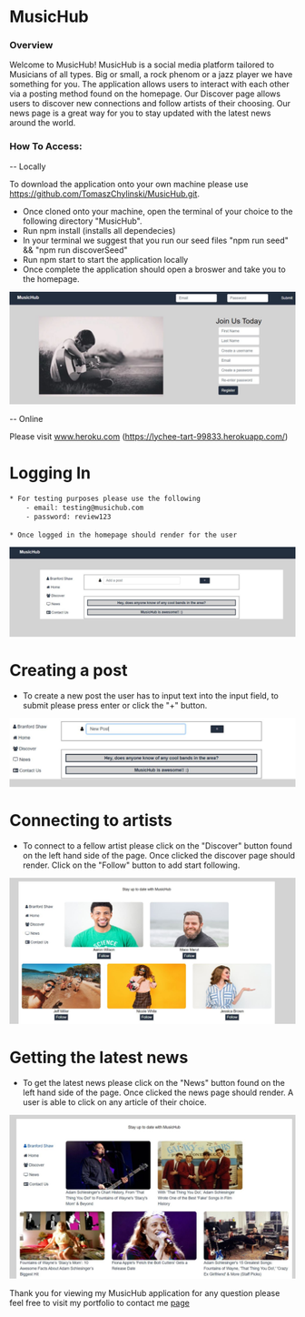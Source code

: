 # MusicHub

### Overview

Welcome to MusicHub! MusicHub is a social media platform tailored to Musicians of all types. Big or small, a rock phenom or a jazz player we have something for you. 
The application allows users to interact with each other via a posting method found on the homepage. Our Discover page allows users to discover new connections and follow artists of their choosing. Our news page is a great way for you to stay updated with the latest news around the world. 


### How To Access:

 -- Locally

To download the application onto your own machine please use https://github.com/TomaszChylinski/MusicHub.git.

* Once cloned onto your machine, open the terminal of your choice to the following directory "MusicHub".
* Run npm install (installs all dependecies)
* In your terminal we suggest that you run our seed files "npm run seed" && "npm run discoverSeed"
* Run npm start to start the application locally
* Once complete the application should open a broswer and take you to the homepage.


<img src="./assets/images/musichub-01.JPG">

-- Online

Please visit www.heroku.com (https://lychee-tart-99833.herokuapp.com/)

# Logging In
    * For testing purposes please use the following
        - email: testing@musichub.com
        - password: review123

    * Once logged in the homepage should render for the user


<img src="./assets/images/musichub-02.JPG">

# Creating a post

* To create a new post the user has to input text into the input field, to submit please press enter or click the "+" button.


<img src="./assets/images/musichub-03.JPG">

# Connecting to artists

* To connect to a fellow artist please click on the "Discover" button found on the left hand side of the page. Once clicked the discover page should render. Click on the "Follow" button to add start following.

<img src="./assets/images/musichub-04.JPG">

# Getting the latest news

* To get the latest news please click on the "News" button found on the left hand side of the page. Once clicked the news page should render. A user is able to click on any article of their choice.


<img src="./assets/images/musichub-05.JPG">


Thank you for viewing my MusicHub application for any question please feel free to visit my portfolio to contact me <a href="https://tomaszchylinski.github.io/chylinski-tomasz-portfolio/index.html">page</a>
